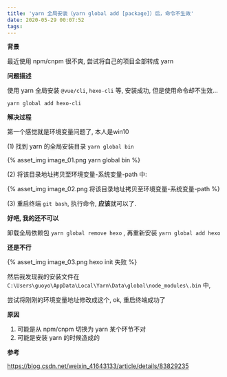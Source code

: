 ```yaml
---
title: 'yarn 全局安装（yarn global add [package]）后，命令不生效'
date: 2020-05-29 00:07:52
tags:
---
```


**背景**

最近使用 npm/cnpm 很不爽, 尝试将自己的项目全部转成 yarn



**问题描述**

使用 yarn 全局安装 `@vue/cli`, `hexo-cli` 等, 安装成功, 但是使用命令却不生效...

`yarn global add hexo-cli`



**解决过程**

第一个感觉就是环境变量问题了, 本人是win10



(1) 找到 yarn 的全局安装目录 `yarn global bin`

{% asset_img image_01.png yarn global bin %}

(2) 将该目录地址拷贝至环境变量-系统变量-path 中: 

{% asset_img image_02.png 将该目录地址拷贝至环境变量-系统变量-path %}



(3) 重启终端 `git bash`, 执行命令, **应该**就可以了.



**好吧, 我的还不可以**

卸载全局依赖包 `yarn global remove hexo` , 再重新安装 `yarn global add hexo`



**还是不行**

{% asset_img image_03.png hexo init 失败 %}


然后我发现我的安装文件在 `C:\Users\guoyo\AppData\Local\Yarn\Data\global\node_modules\.bin` 中,

尝试将刚刚的环境变量地址修改成这个, ok, 重启终端成功了



**原因**

1. 可能是从 npm/cnpm 切换为 yarn 某个环节不对
2. 可能是安装 yarn 的时候造成的 



**参考**

 https://blog.csdn.net/weixin_41643133/article/details/83829235 